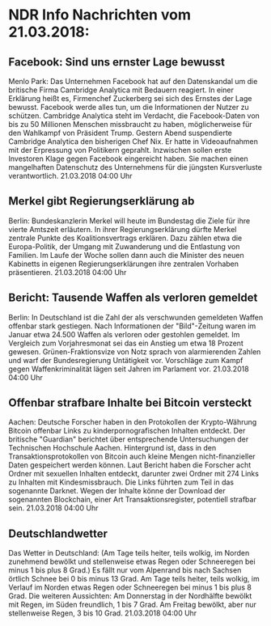 # NDR Info Nachrichten vom 21.03.2018:


## Facebook: Sind uns ernster Lage bewusst
Menlo Park:	Das Unternehmen Facebook hat auf den Datenskandal um die britische Firma Cambridge Analytica mit Bedauern reagiert. In einer Erklärung heißt es, Firmenchef Zuckerberg sei sich des Ernstes der Lage bewusst. Facebook werde alles tun, um die Informationen der Nutzer zu schützen. Cambridge Analytica steht im Verdacht, die Facebook-Daten von bis zu 50 Millionen Menschen missbraucht zu haben, möglicherweise für den Wahlkampf von Präsident Trump. Gestern Abend suspendierte Cambridge Analytica den bisherigen Chef Nix. Er hatte in Videoaufnahmen mit der Erpressung von Politikern geprahlt. Inzwischen sollen erste Investoren Klage gegen Facebook eingereicht haben. Sie machen einen mangelhaften Datenschutz des Unternehmens für die jüngsten Kursverluste verantwortlich. 21.03.2018 04:00 Uhr 

## Merkel gibt Regierungserklärung ab
Berlin:	Bundeskanzlerin Merkel will heute im Bundestag die Ziele für ihre vierte Amtszeit erläutern. In ihrer Regierungserklärung dürfte Merkel zentrale Punkte des Koalitionsvertrags erklären. Dazu zählen etwa die Europa-Politik, der Umgang mit Zuwanderung und die Entlastung von Familien. Im Laufe der Woche sollen dann auch die Minister des neuen Kabinetts in eigenen Regierungserklärungen ihre zentralen Vorhaben präsentieren. 21.03.2018 04:00 Uhr 

## Bericht: Tausende Waffen als verloren gemeldet
Berlin: In Deutschland ist die Zahl der als verschwunden gemeldeten Waffen offenbar stark gestiegen. Nach Informationen der "Bild"-Zeitung waren im Januar etwa 24.500 Waffen als verloren oder gestohlen gemeldet. Im Vergleich zum Vorjahresmonat sei das ein Anstieg um etwa 18 Prozent gewesen. Grünen-Fraktionsvize von Notz sprach von alarmierenden Zahlen und warf der Bundesregierung Untätigkeit vor. Vorschläge zum Kampf gegen Waffenkriminalität lägen seit Jahren im Parlament vor. 21.03.2018 04:00 Uhr 

## Offenbar strafbare Inhalte bei Bitcoin versteckt
Aachen:	Deutsche Forscher haben in den Protokollen der Krypto-Währung Bitcoin offenbar Links zu kinderpornografischen Inhalten entdeckt. Der britische "Guardian" berichtet über entsprechende Untersuchungen der Technischen Hochschule Aachen. Hintergrund ist, dass in den Transaktionsprotokollen von Bitcoin auch kleine Mengen nicht-finanzieller Daten gespeichert werden können. Laut Bericht haben die Forscher acht Ordner mit sexuellen Inhalten entdeckt, darunter zwei Ordner mit 274 Links zu Inhalten mit Kindesmissbrauch. Die Links führten zum Teil in das sogenannte Darknet. Wegen der Inhalte könne der Download der sogenannten Blockchain, einer Art Transaktionsregister, potentiell strafbar sein. 21.03.2018 04:00 Uhr 

## Deutschlandwetter
Das Wetter in Deutschland:
(Am Tage teils heiter, teils wolkig, im Norden zunehmend bewölkt und stellenweise etwas Regen oder Schneeregen bei minus 1 bis plus 8 Grad.) Es fällt nur vom Alpenrand bis nach Sachsen örtlich Schnee bei 0 bis minus 13 Grad. Am Tage teils heiter, teils wolkig, im Verlauf im Norden etwas Regen oder Schneeregen bei minus 1 bis plus 8 Grad. Die weiteren Aussichten: Am Donnerstag in der Nordhälfte bewölkt mit Regen, im Süden freundlich, 1 bis 7 Grad. Am Freitag bewölkt, aber nur stellenweise Regen, 3 bis 10 Grad. 21.03.2018 04:00 Uhr 
